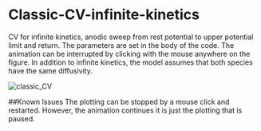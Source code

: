 
# Classic-CV-infinite-kinetics
CV for infinite kinetics, anodic sweep from rest potential to upper potential limit and return.  The parameters are set in the body of the code.  The animation can be interrupted by clicking with the mouse anywhere on the figure. In addition to infinite kinetics, the model assumes that both species have the same diffusivity.


![classic_CV](https://user-images.githubusercontent.com/75796436/103444307-4a645880-4c35-11eb-9a6e-1d85eafe06b2.png)

##Known Issues
The plotting can be stopped by a mouse click and restarted.  However, the animation continues it is just the plotting that is paused.
